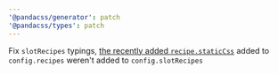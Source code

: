 ```yaml
---
'@pandacss/generator': patch
'@pandacss/types': patch
---
```


Fix `slotRecipes` typings, [the recently added `recipe.staticCss`](https://github.com/chakra-ui/panda/pull/1765) added
to `config.recipes` weren't added to `config.slotRecipes`
